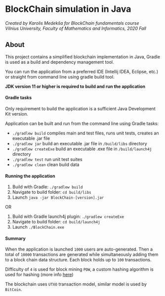 BlockChain simulation in Java
===========================================
<h6>
Created by Karolis Medekša for BlockChain fundamentals course<br/>
Vilnius University, Faculty of Mathematics and Informatics, 2020 Fall
</h6>

About
-----

This project contains a simplified blockchain implementation in Java, 
Gradle is used as a build and dependency management tool.

You can run the application from a preferred IDE (Intellij IDEA, Eclipse, etc.) 
or straight from command line using gradle build tool.

**JDK version 11 or higher is required to build and run the application**

#### Gradle tasks
Only requirement to build the application is a sufficient Java Development Kit version.

Application can be built and run from the command line using Gradle tasks:
- `./gradlew build` compiles main and test files, runs unit tests, creates an executable .jar file
- `./gradlew jar` build an executable .jar file in `/build/libs` directory
- `./gradlew createExe` build an executable .exe file in `/build/launch4j` directory 
- `./gradlew test` run unit test suites
- `./gradlew clean` clean build data

#### Running the application
1. Build with Gradle: `./gradlew build`
2. Navigate to build folder: `cd build/libs`
3. Launch `java -jar BlockChain-[version].jar`

OR

1. Build with Gradle launch4j plugin: `./gradlew createExe`
2. Navigate to build folder: `cd build/launch4j`
3. Launch `./BlockChain.exe`

#### Summary
When the application is launched `1000` users are auto-generated. Then a total of `10000` transactions
are generated while simultaneously adding them to a block chain data structure. Each block holds up to `100`
transactions.

Difficulty of `4` is used for block mining `POW`, a custom hashing algorithm is used for hashing
 (more info [here](https://github.com/MKarolis/hash-function))
 
 The blockchain uses `UTXO` transaction model, similar model is used by `BitCoin`.
